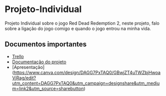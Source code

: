 # Projeto-Individual
Projeto Individual sobre o jogo Red Dead Redemption 2, neste projeto, falo sobre a ligação do jogo comigo e quando o jogo entrou na minha vida.

<h2> Documentos importantes </h2>

- [Trello](https://trello.com/b/dFdMTaj2/projeto-individual)
- [Documentação do projeto](https://bandteccom-my.sharepoint.com/:w:/r/personal/lucas_msilva_sptech_school/_layouts/15/Doc.aspx?sourcedoc=%7B5FAFC5DC-8E99-4847-83DC-35F51A42F97B%7D&file=Documenta%C3%A7%C3%A3o_Projeto_Individual.docx&action=default&mobileredirect=true)
- [Apresentação] (https://www.canva.com/design/DAGG7PxTAQ0/GBwjZT4uTWZbjHwoaVjRag/edit?utm_content=DAGG7PxTAQ0&utm_campaign=designshare&utm_medium=link2&utm_source=sharebutton)

